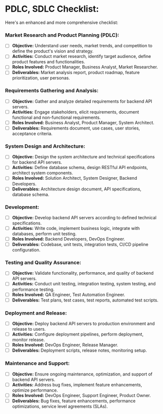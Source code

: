 # PDLC, SDLC Checklist:

Here's an enhanced and more comprehensive checklist:

### Market Research and Product Planning (PDLC):

- [ ]  **Objective:** Understand user needs, market trends, and competition to define the product's vision and strategy.
- [ ]  **Activities:** Conduct market research, identify target audience, define product features and functionalities.
- [ ]  **Roles Involved:** Product Manager, Business Analyst, Market Researcher.
- [ ]  **Deliverables:** Market analysis report, product roadmap, feature prioritization, user personas.

### Requirements Gathering and Analysis:

- [ ]  **Objective:** Gather and analyze detailed requirements for backend API servers.
- [ ]  **Activities:** Engage stakeholders, elicit requirements, document functional and non-functional requirements.
- [ ]  **Roles Involved:** Business Analyst, Product Manager, System Architect.
- [ ]  **Deliverables:** Requirements document, use cases, user stories, acceptance criteria.

### System Design and Architecture:

- [ ]  **Objective:** Design the system architecture and technical specifications for backend API servers.
- [ ]  **Activities:** Define database schema, design RESTful API endpoints, architect system components.
- [ ]  **Roles Involved:** Solution Architect, System Designer, Backend Developers.
- [ ]  **Deliverables:** Architecture design document, API specifications, database schema.

### Development:

- [ ]  **Objective:** Develop backend API servers according to defined technical specifications.
- [ ]  **Activities:** Write code, implement business logic, integrate with databases, perform unit testing.
- [ ]  **Roles Involved:** Backend Developers, DevOps Engineer.
- [ ]  **Deliverables:** Codebase, unit tests, integration tests, CI/CD pipeline configuration.

### Testing and Quality Assurance:

- [ ]  **Objective:** Validate functionality, performance, and quality of backend API servers.
- [ ]  **Activities:** Conduct unit testing, integration testing, system testing, and performance testing.
- [ ]  **Roles Involved:** QA Engineer, Test Automation Engineer.
- [ ]  **Deliverables:** Test plans, test cases, test reports, automated test scripts.

### Deployment and Release:

- [ ]  **Objective:** Deploy backend API servers to production environment and release to users.
- [ ]  **Activities:** Configure deployment pipelines, perform deployment, monitor release.
- [ ]  **Roles Involved:** DevOps Engineer, Release Manager.
- [ ]  **Deliverables:** Deployment scripts, release notes, monitoring setup.

### Maintenance and Support:

- [ ]  **Objective:** Ensure ongoing maintenance, optimization, and support of backend API servers.
- [ ]  **Activities:** Address bug fixes, implement feature enhancements, optimize performance.
- [ ]  **Roles Involved:** DevOps Engineer, Support Engineer, Product Owner.
- [ ]  **Deliverables:** Bug fixes, feature enhancements, performance optimizations, service level agreements (SLAs).
